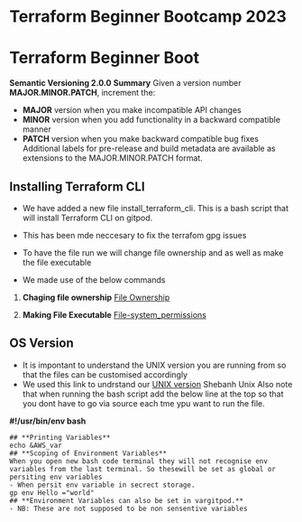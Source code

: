 # Terraform Beginner Bootcamp 2023

# Terraform Beginner Boot

**Semantic Versioning 2.0.0**
**Summary**
Given a version number **MAJOR.MINOR.PATCH**, increment the:

- **MAJOR** version when you make incompatible API changes
- **MINOR** version when you add functionality in a backward compatible manner
- **PATCH** version when you make backward compatible bug fixes
Additional labels for pre-release and build metadata are available as extensions to the MAJOR.MINOR.PATCH format.


## **Installing Terraform CLI**
- We have added a new file install_terraform_cli. This is a bash script that will install Terraform CLI on gitpod. 
- This has been mde neccesary to fix the terrafom gpg issues
- To have the file run we will change file ownership and as well as make the file executable

- We made use of the below commands 

1. **Chaging file ownership** [File Ownership](https://en.wikipedia.org/wiki/Ownership)


2. **Making File Executable** [File-system_permissions](https://en.wikipedia.org/wiki/File-system_permissions)

## **OS Version**
- It is impontant to understand the UNIX version you are running from so that the files can be customised accordingly
- We used this link to undrstand our [UNIX version]() 
Shebanh Unix
Also note that when running the bash script add the below line at the top so that you dont have to go via source each tme ypu want to run the file.

**#!/usr/bin/env bash**


```Hello =$Hello
## **Printing Variables**
echo &AWS_var
## **Scoping of Environment Variables**
When you open new bash code terminal they will not recognise env variables from the last terminal. So thesewill be set as global or persiting env variables
- When persit env variable in secrect storage.
gp env Hello ="world"
## **Environment Variables can also be set in vargitpod.**
- NB: These are not supposed to be non sensentive variables



